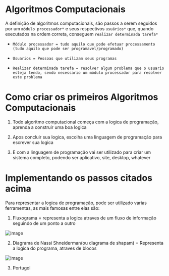# Algoritmos Computacionais

A definição de algoritmos computacionais, são passos a serem seguidos por um ```módulo processador*``` e seus respectivos ```usuários*``` que, quando executados na ordem correta, conseguem ```realizar determinada tarefa*```


- ```Módulo processador = tudo aquilo que pode efetuar processamento (tudo aquilo que pode ser programavel/programado)```

- ```Usuarios = Pessoas que utilizam seus programas```

- ```Realizar determinada tarefa = resolver algum problema que o usuario esteja tendo, sendo necessario um módulo processador para resolver este problema```

# Como criar os primeiros Algoritmos Computacionais

1. Todo algoritmo computacional começa com a logica de programação, aprenda a construir uma boa logica

2. Apos concluir sua logica, escolha uma linguagem de programação para escrever sua logica

3. E com a linguagem de programação vai ser utilizado para criar um sistema completo, podendo ser aplicativo, site, desktop, whatever

# Implementando os passos citados acima

Para representar a logica de programação, pode ser utilizado varias ferramentas, as mais famosas entre elas são:

1. Fluxograma = representa a logica atraves de um fluxo de informação seguindo de um ponto a outro

![image](https://user-images.githubusercontent.com/58439854/114791180-70cd8000-9d5c-11eb-9fee-77bd6f51ffc2.png)

2. Diagrama de Nassi Shneiderman(ou diagrama de shapam) = Representa a logica do programa, atraves de blocos

![image](https://user-images.githubusercontent.com/58439854/114791315-ae320d80-9d5c-11eb-9214-d0ef8b32b220.png)


3. Portugol